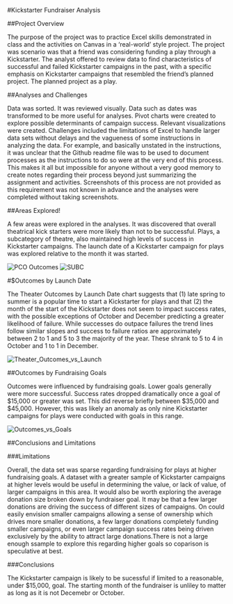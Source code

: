 #Kickstarter Fundraiser Analysis

##Project Overview

The purpose of the project was to practice Excel skills demonstrated in class and the activities on Canvas in a ‘real-world’ style project. The project was scenario was that a friend was considering funding a play through a Kickstarter. The analyst offered to review data to find characteristics of successful and failed Kickstarter campaigns in the past, with a specific emphasis on Kickstarter campaigns that resembled the friend’s planned project. The planned project as a play.

##Analyses and Challenges

Data was sorted. It was reviewed visually. Data such as dates was transformed to be more useful for analyses. Pivot charts were created to explore possible determinants of campaign success. Relevant visualizations were created. Challenges included the limitations of Excel to handle larger data sets without delays and the vagueness of some instructions in analyzing the data. For example, and basically unstated in the instructions, it was unclear that the Github readme file was to be used to document processes as the instructions to do so were at the very end of this process. This makes it all but impossible for anyone without a very good memory to create notes regarding their process beyond just summarizing the assignment and activities. Screenshots of this process are not provided as this requirement was not known in advance and the analyses were completed without taking screenshots.

##Areas Explored!

A few areas were explored in the analyses. It was discovered that overall theatrical kick starters were more likely than not to be successful. Plays, a subcategory of theatre, also maintained high levels of success in Kickstarter campaigns. The launch date of a Kickstarter campaign for plays was explored relative to the month it was started. 

![PCO Outcomes](https://user-images.githubusercontent.com/114311015/197314631-9920cec2-129a-42ce-8a6e-a4150c88d289.png)
![SUBC](https://user-images.githubusercontent.com/114311015/197314660-6af5f5e6-fb7c-4f64-8e46-4c5eb7b31b50.png)

#$Outcomes by Launch Date

The Theater Outcomes by Launch Date chart suggests that (1) late spring to summer is a popular time to start a Kickstarter for plays and that (2) the month of the start of the Kickstarter does not seem to impact success rates, with the possible exceptions of October and December predicting a greater likelihood of failure. While successes do outpace failures the trend lines follow similar slopes and success to failure ratios are approximately between 2 to 1 and 5 to 3 the majority of the year. These shrank to 5 to 4 in October and 1 to 1 in December. 

![Theater_Outcomes_vs_Launch](https://user-images.githubusercontent.com/114311015/197312880-04822a7d-180e-4861-9ca1-411d75dada68.png)

##Outcomes by Fundraising Goals

Outcomes were influenced by fundraising goals. Lower goals generally were more successful. Success rates dropped dramatically once a goal of $15,000 or greater was set. This did reverse briefly between $35,000 and $45,000. However, this was likely an anomaly as only nine Kickstarter campaigns for plays were conducted with goals in this range.

![Outcomes_vs_Goals](https://user-images.githubusercontent.com/114311015/197313258-b081c13c-f91f-497e-aefe-17b3b0d9c432.png)

##Conclusions and Limitations

###Limitations

Overall, the data set was sparse regarding fundraising for plays at higher fundraising goals. A dataset with a greater sample of Kickstarter campaigns at higher levels would be useful in determining the value, or lack of value, of larger campaigns in this area. It would also be worth exploring the average donation size broken down by fundraiser goal. It may be that a few larger donations are driving the success of different sizes of campaigns. On could easily envision smaller campaigns allowing a sense of ownership which drives more smaller donations, a few larger donations completely funding smaller campaigns, or even larger campaign success rates being driven exclusively by the ability to attract large donations.There is not a large enough ssample to explore this regarding higher goals so coparison is speculative at best.

###Conclusions

The Kickstarter campaign is likely to be sucessful if limited to a reasonable, under $15,000, goal. The starting month of the fundraiser is unliley to matter as long as it is not Decemebr or October.
